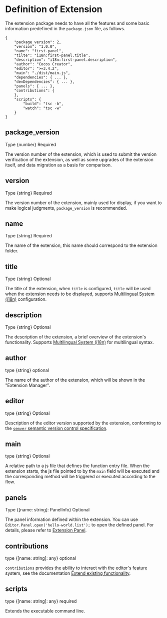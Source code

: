 # Definition of Extension

The extension package needs to have all the features and some basic information predefined in the `package.json` file, as follows.

```JSON5
{
    "package_version": 2,
    "version": "1.0.0",
    "name": "first-panel",
    "tilte": "i18n:first-panel.title",
    "description": "i18n:first-panel.description",
    "author": "Cocos Creator",
    "editor": ">=3.4.2",
    "main": "./dist/main.js",
    "dependencies": { ... },
    "devDependencies": { ... },
    "panels": { ... },
    "contributions": {
    },
    "scripts": {
        "build": "tsc -b",
        "watch": "tsc -w"
    }
}
```

## package_version

Type {number} Required

The version number of the extension, which is used to submit the version verification of the extension, as well as some upgrades of the extension itself, and data migration as a basis for comparison.

## version

Type {string} Required

The version number of the extension, mainly used for display, if you want to make logical judgments, `package_version` is recommended.

## name

Type {string} Required

The name of the extension, this name should correspond to the extension folder.

## title

Type {string} Optional

The title of the extension, when `title` is configured, `title` will be used when the extension needs to be displayed, supports [Multilingual System (i18n)](./i18n.md) configuration.

## description

Type {string} Optional

The description of the extension, a brief overview of the extension's functionality. Supports [Multilingual System (i18n)](./i18n.md) for multilingual syntax.

## author

type {string} optional

The name of the author of the extension, which will be shown in the "Extension Manager".

## editor

type {string} Optional

Description of the editor version supported by the extension, conforming to the [`semver` semantic version control specification](https://semver.org/).

## main

type {string} Optional

A relative path to a js file that defines the function entry file. When the extension starts, the js file pointed to by the `main` field will be executed and the corresponding method will be triggered or executed according to the flow.

## panels

Type {[name: string]: PanelInfo} Optional

The panel information defined within the extension. You can use `Editor.Panel.open('hello-world.list');` to open the defined panel. For details, please refer to [Extension Panel](./panel.md).

## contributions

type {[name: string]: any} optional

`contributions` provides the ability to interact with the editor's feature system, see the documentation [Extend existing functionality](./contributions.md).

## scripts

type {[name: string]: any} required

Extends the executable command line.
